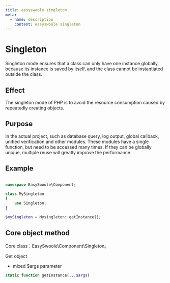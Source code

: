 ```yaml
---
title: easyswoole singleton
meta:
  - name: description
    content: easyswoole singleton
---
```

# Singleton
Singleton mode ensures that a class can only have one instance globally, because its instance is saved by itself, and the class cannot be instantiated outside the class.

## Effect
The singleton mode of PHP is to avoid the resource consumption caused by repeatedly creating objects.

## Purpose
In the actual project, such as database query, log output, global callback, unified verification and other modules. These modules have a single function, but need to be accessed many times. If they can be globally unique, multiple reuse will greatly improve the performance.

## Example 

```php

namespace EasySwoole\Component;

class MySingleton
{
    use Singleton;
}

$mySingleton = Mysingleton::getInstance();

``` 


## Core object method

Core class：EasySwoole\Component\Singleton。

Get object

* mixed     $args     parameter

```php
static function getInstance(...$args)
```    
